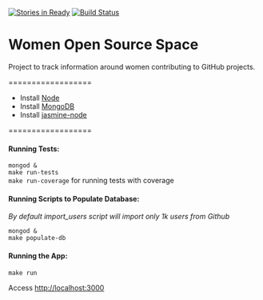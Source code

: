 [![Stories in Ready](https://badge.waffle.io/aninhalacerda/women-contributing.png?label=ready&title=Ready)](https://waffle.io/aninhalacerda/women-contributing)
[![Build Status](https://snap-ci.com/aninhalacerda/women-contributing/branch/master/build_image)](https://snap-ci.com/aninhalacerda/women-contributing/branch/master)

Women Open Source Space
==================

Project to track information around women contributing to GitHub projects.

==================

* Install [Node](http://nodejs.org/)
* Install [MongoDB](http://www.mongodb.org/)
* Install [jasmine-node](https://www.npmjs.com/package/jasmine-node)

==================

#### Running Tests:

``mongod &``  
``make run-tests``  
``make run-coverage`` for running tests with coverage


#### Running Scripts to Populate Database:
*By default import_users script will import only 1k users from Github*

``mongod &``  
``make populate-db``  

#### Running the App:

``make run``

Access [http://localhost:3000](http://localhost:3000)


